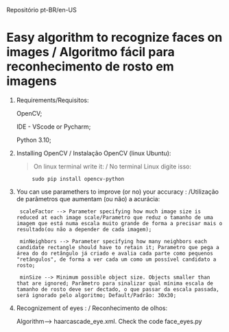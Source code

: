 Repositório pt-BR/en-US

# Easy algorithm to recognize faces on images / Algoritmo fácil para reconhecimento de rosto em imagens


1. Requirements/Requisitos: 

    OpenCV;

    IDE - VScode or Pycharm;

    Python 3.10; 

2. Installing OpenCV / Instalação OpenCV (linux Ubuntu): 

    >On linux terminal write it: / No terminal Linux digite isso: 
        
            sudo pip install opencv-python


3. You can use paramethers to improve (or no) your accuracy : /Utilização de parâmetros que aumentam (ou não) a acurácia:

        scaleFactor --> Parameter specifying how much image size is reduced at each image scale/Parametro que reduz o tamanho de uma imagem que está numa escala muito grande de forma a precisar mais o resultado(ou não a depender de cada imagem);

        minNeighbors --> Parameter specifying how many neighbors each candidate rectangle should have to retain it; Parametro que pega a área do do retângulo já criado e avalia cada parte como pequenos "retângulos", de forma a ver cada um como um possível candidato a rosto;
    
        minSize --> Minimum possible object size. Objects smaller than that are ignored; Parâmetro para sinalizar qual mínima escala de tamanho de rosto deve ser dectado, o que passar da escala passada, será ignorado pelo algoritmo; Default/Padrão: 30x30;


4. Recognizement of eyes : / Reconhecimento de olhos: 


    Algorithm--> haarcascade_eye.xml. Check the code face_eyes.py
 